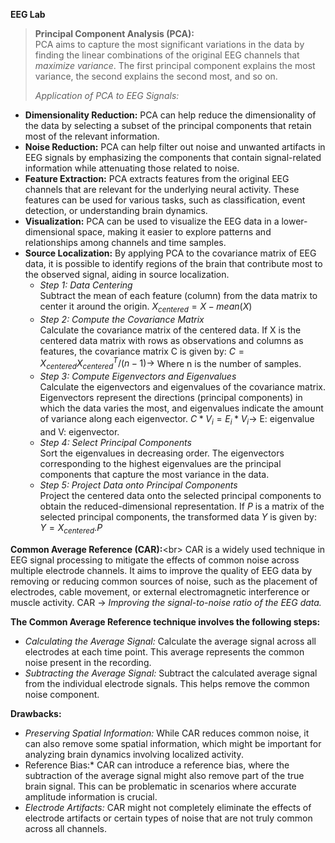 **EEG Lab**


>**Principal Component Analysis (PCA):**<Br/>
>PCA aims to capture the most significant variations in the data by finding the linear combinations of the original EEG channels that *maximize variance*. The first principal component explains the most variance, the second explains the second most, and so on.<br/>
>
>*Application of PCA to EEG Signals:*<br/>
 - **Dimensionality Reduction:** PCA can help reduce the dimensionality of the data by selecting a subset of the principal components that retain most of the relevant information.
 - **Noise Reduction:** PCA can help filter out noise and unwanted artifacts in EEG signals by emphasizing the components that contain signal-related information while attenuating those related to noise.
 - **Feature Extraction:** PCA extracts features from the original EEG channels that are relevant for the underlying neural activity. These features can be used for various tasks, such as classification, event detection, or understanding brain dynamics.
 - **Visualization:** PCA can be used to visualize the EEG data in a lower-dimensional space, making it easier to explore patterns and relationships among channels and time samples.
 - **Source Localization:** By applying PCA to the covariance matrix of EEG data, it is possible to identify regions of the brain that contribute most to the observed signal, aiding in source localization.<br/>
   - *Step 1: Data Centering*<br>Subtract the mean of each feature (column) from the data matrix to center it around the origin. $X_{centered}= X- mean(X)$<br>
   - *Step 2: Compute the Covariance Matrix*<br>Calculate the covariance matrix of the centered data. If X is the centered data matrix with rows as observations and columns as features, the covariance matrix C is given by: $C=X_{centered}X_{centered}^{T}/(n-1)\rightarrow$ Where n is the number of samples.
   - *Step 3: Compute Eigenvectors and Eigenvalues*<br>Calculate the eigenvectors and eigenvalues of the covariance matrix. Eigenvectors represent the directions (principal components) in which the data varies the most, and eigenvalues indicate the amount of variance along each eigenvector.
$C*V_{i}=E_{i}*V_{i}\rightarrow$  E: eigenvalue and V: eigenvector.<br/>
   - *Step 4: Select Principal Components*<br/>Sort the eigenvalues in decreasing order. The eigenvectors corresponding to the highest eigenvalues are the principal components that capture the most variance in the data.<br/>
   - *Step 5: Project Data onto Principal Components*<br/>Project the centered data onto the selected principal components to obtain the reduced-dimensional representation. If *P* is a matrix of the selected principal components, the transformed data *Y* is given by: $Y=X_{centered}.P$

**Common Average Reference (CAR):**<br\>
CAR is a widely used technique in EEG signal processing to mitigate the effects of common noise across multiple electrode channels. It aims to improve the quality of EEG data by removing or reducing common sources of noise, such as the placement of electrodes, cable movement, or external electromagnetic interference or muscle activity. CAR $\rightarrow$ *Improving the signal-to-noise ratio of the EEG data.*<br/>

**The Common Average Reference technique involves the following steps:**<br/>
 - *Calculating the Average Signal:* Calculate the average signal across all electrodes at each time point. This average represents the common noise present in the recording.
 - *Subtracting the Average Signal:* Subtract the calculated average signal from the individual electrode signals. This helps remove the common noise component.

**Drawbacks:**
 - *Preserving Spatial Information:* While CAR reduces common noise, it can also remove some spatial information, which might be important for analyzing brain dynamics involving localized activity.
 - Reference Bias:* CAR can introduce a reference bias, where the subtraction of the average signal might also remove part of the true brain signal. This can be problematic in scenarios where accurate amplitude information is crucial.
 - *Electrode Artifacts:* CAR might not completely eliminate the effects of electrode artifacts or certain types of noise that are not truly common across all channels.